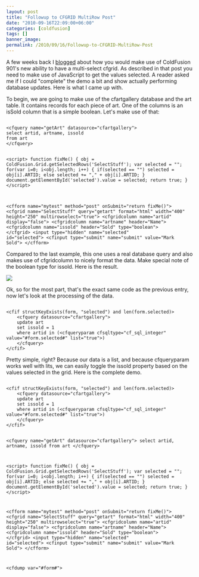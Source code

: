 ```yaml
---
layout: post
title: "Followup to CFGRID MultiRow Post"
date: "2010-09-16T22:09:00+06:00"
categories: [coldfusion]
tags: []
banner_image: 
permalink: /2010/09/16/Followup-to-CFGRID-MultiRow-Post
---
```


A few weeks back I <a href="http://www.raymondcamden.com/index.cfm/2010/8/28/CF901-CFGRIDs-new-multirowselect-feature">blogged</a> about how you would make use of ColdFusion 901's new ability to have a multi-select cfgrid. As described in that post you need to make use of JavaScript to get the values selected. A reader asked me if I could "complete" the demo a bit and show actually performing database updates. Here is what I came up with.
<!--more-->
<p/>

To begin, we are going to make use of the cfartgallery database and the art table. It contains records for each piece of art. One of the columns is an isSold column that is a simple boolean. Let's make use of that:

<p/>

<code>
&lt;cfquery name="getArt" datasource="cfartgallery"&gt;
select artid, artname, issold
from art
&lt;/cfquery&gt;

&lt;script&gt;
function fixMe() {
	obj = ColdFusion.Grid.getSelectedRows('SelectStuff');
	var selected = "";
	for(var i=0; i&lt;obj.length; i++) {
		if(selected == "") selected = obj[i].ARTID;
		else selected += "," + obj[i].ARTID;
	}
	document.getElementById('selected').value = selected;
	return true;
}
&lt;/script&gt;

&lt;cfform name="mytest" method="post" onSubmit="return fixMe()"&gt;
	&lt;cfgrid name="SelectStuff" query="getart" format="html" width="400" height="250" multirowselect="true"&gt;
		&lt;cfgridcolumn name="artid" display="false"&gt;
		&lt;cfgridcolumn name="artname" header="Name"&gt;
		&lt;cfgridcolumn name="issold" header="Sold" type="boolean"&gt;
	&lt;/cfgrid&gt;
	&lt;input type="hidden" name="selected" id="selected"&gt;
	&lt;cfinput type="submit" name="submit" value="Mark Sold"&gt;
&lt;/cfform&gt;
</code>

<p/>

Compared to the last example, this one uses a real database query and also makes use of cfgridcolumn to nicely format the data. Make special note of the boolean type for issold. Here is the result.

<p/>


<img src="https://static.raymondcamden.com/images/cfjedi/Screen shot 2010-09-16 at 8.17.28 PM.png" />

<p/>

Ok, so for the most part, that's the exact same code as the previous entry, now let's look at the processing of the data.

<p/>

<code>
&lt;cfif structKeyExists(form, "selected") and len(form.selected)&gt;
	&lt;cfquery datasource="cfartgallery"&gt;
	update art
	set issold = 1
	where artid in (&lt;cfqueryparam cfsqltype="cf_sql_integer" value="#form.selected#" list="true"&gt;)
	&lt;/cfquery&gt;
&lt;/cfif&gt;
</code>

<p/>

Pretty simple, right? Because our data is a list, and because cfqueryparam works well with lits, we can easily toggle the issold property based on the values selected in the grid. Here is the complete demo.

<p/>

<code>
&lt;cfif structKeyExists(form, "selected") and len(form.selected)&gt;
	&lt;cfquery datasource="cfartgallery"&gt;
	update art
	set issold = 1
	where artid in (&lt;cfqueryparam cfsqltype="cf_sql_integer" value="#form.selected#" list="true"&gt;)
	&lt;/cfquery&gt;
&lt;/cfif&gt;

&lt;cfquery name="getArt" datasource="cfartgallery"&gt;
select artid, artname, issold
from art
&lt;/cfquery&gt;

&lt;script&gt;
function fixMe() {
	obj = ColdFusion.Grid.getSelectedRows('SelectStuff');
	var selected = "";
	for(var i=0; i&lt;obj.length; i++) {
		if(selected == "") selected = obj[i].ARTID;
		else selected += "," + obj[i].ARTID;
	}
	document.getElementById('selected').value = selected;
	return true;
}
&lt;/script&gt;

&lt;cfform name="mytest" method="post" onSubmit="return fixMe()"&gt;
	&lt;cfgrid name="SelectStuff" query="getart" format="html" width="400" height="250" multirowselect="true"&gt;
		&lt;cfgridcolumn name="artid" display="false"&gt;
		&lt;cfgridcolumn name="artname" header="Name"&gt;
		&lt;cfgridcolumn name="issold" header="Sold" type="boolean"&gt;
	&lt;/cfgrid&gt;
	&lt;input type="hidden" name="selected" id="selected"&gt;
	&lt;cfinput type="submit" name="submit" value="Mark Sold"&gt;
&lt;/cfform&gt;

&lt;cfdump var="#form#"&gt;
</code>